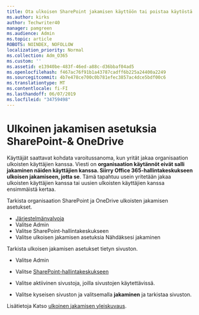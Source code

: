 ```yaml
---
title: Ota ulkoisen SharePoint jakamisen käyttöön tai poistaa käytöstä
ms.author: kirks
author: Techwriter40
manager: pamgreen
ms.audience: Admin
ms.topic: article
ROBOTS: NOINDEX, NOFOLLOW
localization_priority: Normal
ms.collection: Adm_O365
ms.custom: ''
ms.assetid: e13940be-483f-46ed-a88c-d36bbaf04ad5
ms.openlocfilehash: f467ac76f91b1a43787cadff6b225a24400a2249
ms.sourcegitcommit: 4b7e478ce700c0b781efec3857ac4dce5bdf00c6
ms.translationtype: MT
ms.contentlocale: fi-FI
ms.lasthandoff: 06/07/2019
ms.locfileid: "34759498"
---
```

# <a name="external-sharing-settings-for-sharepoint--onedrive"></a>Ulkoinen jakamisen asetuksia SharePoint-& OneDrive

Käyttäjät saattavat kohdata varoitussanoma, kun yrität jakaa organisaation ulkoisten käyttäjien kanssa. Viesti on **organisaation käytännöt eivät salli jakaminen näiden käyttäjien kanssa. Siirry Office 365-hallintakeskukseen ulkoisen jakamiseen, jotta se**. Tämä tapahtuu usein yritetään jakaa ulkoisten käyttäjien kanssa tai uusien ulkoisten käyttäjien kanssa ensimmäistä kertaa.

Tarkista organisaation SharePoint ja OneDrive ulkoisten jakamisen asetukset.

- [Järjestelmänvalvoja](https://admin.microsoft.com/AdminPortal/Home#/homepage">https://admin.microsoft.com/)
- Valitse Admin
- Valitse SharePoint-hallintakeskukseen
- Valitse ulkoisen jakamisen asetuksia Nähdäksesi jakaminen

Tarkista ulkoisen jakamisen asetukset tietyn sivuston.

- Valitse Admin

- Valitse [SharePoint-hallintakeskukseen](https://admin.microsoft.com/AdminPortal/Home#/homepage">https://admin.microsoft.com/)

- Valitse aktiivinen sivustoja, joilla sivustojen käytettävissä.
- Valitse kyseisen sivuston ja valitsemalla **jakaminen** ja tarkistaa sivuston.

Lisätietoja Katso [ulkoinen jakamisen yleiskuvaus](https://docs.microsoft.com/sharepoint/external-sharing-overview).